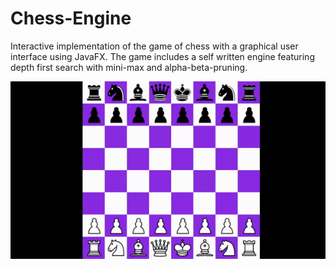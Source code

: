 # Chess-Engine
Interactive implementation of the game of chess with a graphical user interface using JavaFX.
The game includes a self written engine featuring depth first search with mini-max and alpha-beta-pruning.

![](https://github.com/Philxy/Chess-Engine/blob/main/chess.gif)
